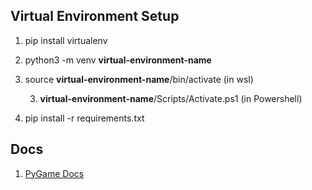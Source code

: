 ## Virtual Environment Setup

1. pip install virtualenv

2. python3 -m venv **virtual-environment-name**

3. source **virtual-environment-name**/bin/activate (in wsl)

	3.  **virtual-environment-name**/Scripts/Activate.ps1 (in Powershell)

4. pip install -r requirements.txt

  

## Docs

1. [PyGame Docs](https://www.pygame.org/docs/#tutorials)